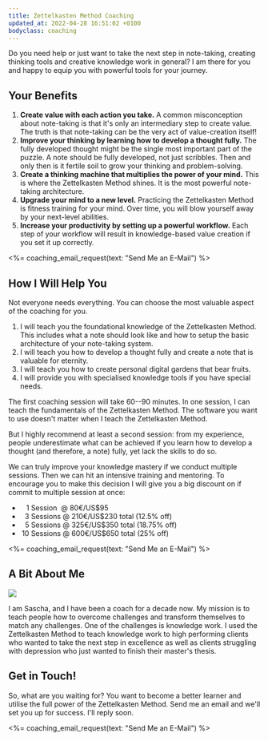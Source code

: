 ```yaml
---
title: Zettelkasten Method Coaching
updated_at: 2022-04-28 16:51:02 +0100
bodyclass: coaching
---
```


Do you need help or just want to take the next step in note-taking, creating thinking tools and creative knowledge work in general? I am there for you and happy to equip you with powerful tools for your journey.

## Your Benefits

1. **Create value with each action you take.** A common misconception about note-taking is that it's only an intermediary step to create value. The truth is that note-taking can be the very act of value-creation itself!
2. **Improve your thinking by learning how to develop a thought fully.** The fully developed thought might be the single most important part of the puzzle. A note should be fully developed, not just scribbles. Then and only then is it fertile soil to grow your thinking and problem-solving.
3. **Create a thinking machine that multiplies the power of your mind.** This is where the Zettelkasten Method shines. It is the most powerful note-taking architecture.
4. **Upgrade your mind to a new level.** Practicing the Zettelkasten Method is fitness training for your mind. Over time, you will blow yourself away by your next-level abilities.
5. **Increase your productivity by setting up a powerful workflow.** Each step of your workflow will result in knowledge-based value creation if you set it up correctly.

<%= coaching_email_request(text: "Send Me an E-Mail") %>

## How I Will Help You

Not everyone needs everything. You can choose the most valuable aspect of the coaching for you.

1. I will teach you the foundational knowledge of the Zettelkasten Method. This includes what a note should look like and how to setup the basic architecture of your note-taking system.
2. I will teach you how to develop a thought fully and create a note that is valuable for eternity.
3. I will teach you how to create personal digital gardens that bear fruits.
4. I will provide you with specialised knowledge tools if you have special needs.

The first coaching session will take 60--90 minutes. In one session, I can teach the fundamentals of the Zettelkasten Method. The software you want to use doesn't matter when I teach the Zettelkasten Method.

But I highly recommend at least a second session: from my experience, people underestimate what can be achieved if you learn how to develop a thought (and therefore, a note) fully, yet lack the skills to do so.

We can truly improve your knowledge mastery if we conduct multiple sessions. Then we can hit an intensive training and mentoring. To encourage you to make this decision I will give you a big discount on if commit to multiple session at once:

<style class="text/css">
<!-- .sessions { display: inline-block; width: 2ch; text-align: right; } -->
</style>

- <span class="sessions">1</span> Session&nbsp; @ 80€/US$95
- <span class="sessions">3</span> Sessions @ 210€/US$230 total (12.5% off)
- <span class="sessions">5</span> Sessions @ 325€/US$350 total (18.75% off)
- <span class="sessions">10</span> Sessions @ 600€/US$650 total (25% off)

<%= coaching_email_request(text: "Send Me an E-Mail") %>

<!-- TODO Sneakpeak into coaching content: (Hier die Zettelfeedbacks einfügen -->

## A Bit About Me

<img src="/coaching/about-sascha.jpg" class="coaching__about-me">

I am Sascha, and I have been a coach for a decade now. My mission is to teach people how to overcome challenges and transform themselves to match any challenges. One of the challenges is knowledge work. I used the Zettelkasten Method to teach knowledge work to high performing clients who wanted to take the next step in excellence as well as clients struggling with depression who just wanted to finish their master's thesis.

## Get in Touch!

So, what are you waiting for? You want to become a better learner and utilise the full power of the Zettelkasten Method. Send me an email and we'll set you up for success. I'll reply soon.

<%= coaching_email_request(text: "Send Me an E-Mail") %>
